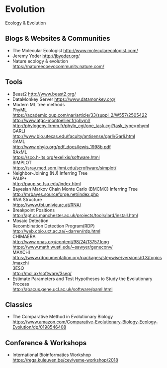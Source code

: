 # Evolution
Ecology &amp; Evolution
## Blogs & Websites & Communities
* The Molecular Ecologist http://www.molecularecologist.com/
* Jeremy Yoder http://jbyoder.org/
* Nature ecology & evolution <br>https://natureecoevocommunity.nature.com/
## Tools
* Beast2 http://www.beast2.org/
* DataMonkey Server https://www.datamonkey.org/
* Modern ML tree methods<br> PhyML<br>  https://academic.oup.com/nar/article/33/suppl_2/W557/2505422<br>http://www.atgc-montpellier.fr/phyml/<br>http://phylogeny.lirmm.fr/phylo_cgi/one_task.cgi?task_type=phyml<br>GARLI<br>http://www.bio.utexas.edu/faculty/antisense/garli/Garli.html<br> GAML<br> http://www.phylo.org/pdf_docs/lewis_1998b.pdf<br>RAxML<br>https://sco.h-its.org/exelixis/software.html<br>SIMPLOT<br>https://sray.med.som.jhmi.edu/scroftware/simplot/<br> 
* Neighbor-Joining (NJ) Inferring Tree <br>PAUP*<br>http://paup.sc.fsu.edu/index.html<br>
* Bayesian Markov Chain Monte Carlo (BMCMC) Inferring Tree <br>http://mrbayes.sourceforge.net/index.php
* RNA Structure<br>https://www.tbi.univie.ac.at/RNA/
* Breakpoint Positions<br>http://apt.cs.manchester.ac.uk/projects/tools/lard/install.html
* Mosaic Detection <br> Recombination Detection
  Program(RDP)<br>http://web.cbio.uct.ac.za/~darren/rdp.html<br>CHIMAERA<br>http://www.pnas.org/content/98/24/13757.long<br>https://www.math.wustl.edu/~sawyer/geneconv/<br>MAXCHI<br>https://www.rdocumentation.org/packages/stepwise/versions/0.3/topics/maxchi<br>3ESQ<br>http://mol.ax/software/3seq/
* Estimate Parameters and Test Hypotheses to Study the Evolutionary Process<br>http://abacus.gene.ucl.ac.uk/software/paml.html
## Classics
* The Comparative Method in Evolutionary Biology https://www.amazon.com/Comparative-Evolutionary-Biology-Ecology-Evolution/dp/0198546408

## Conference & Workshops
* International Bioinformatics Workshop<br> https://rega.kuleuven.be/cev/veme-workshop/2018

